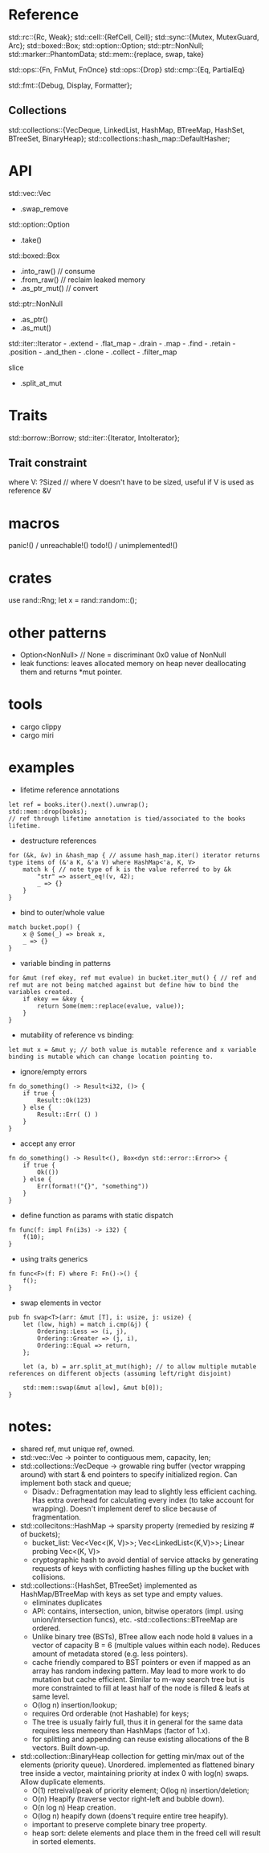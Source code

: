# Reference

std::rc::{Rc, Weak}; 
std::cell::{RefCell, Cell}; 
std::sync::{Mutex, MutexGuard, Arc}; 
std::boxed::Box; 
std::option::Option; 
std::ptr::NonNull; 
std::marker::PhantomData; 
std::mem::{replace, swap, take}

std::ops::{Fn, FnMut, FnOnce}
std::ops::{Drop}
std::cmp::{Eq, PartialEq}

std::fmt::{Debug, Display, Formatter};

## Collections
std::collections::{VecDeque, LinkedList, HashMap, BTreeMap, HashSet, BTreeSet, BinaryHeap};
std::collections::hash_map::DefaultHasher; 


# API

std::vec::Vec
- .swap_remove

std::option::Option
- .take()

std::boxed::Box
- .into_raw() // consume
- .from_raw() // reclaim leaked memory
- .as_ptr_mut() // convert

std::ptr::NonNull
- .as_ptr() 
- .as_mut() 

std::iter::Iterator
    - .extend
    - .flat_map
    - .drain 
    - .map
    - .find
    - .retain 
    - .position
    - .and_then
    - .clone
    - .collect
    - .filter_map

slice
- .split_at_mut

# Traits
std::borrow::Borrow; 
std::iter::{Iterator, IntoIterator};  

## Trait constraint
where V: ?Sized  // where V doesn't have to be sized, useful if V is used as reference &V 

# macros
panic!() / unreachable!()
todo!() / unimplemented!()

# crates
use rand::Rng; let x = rand::random::<usize>(); 

# other patterns
- Option<NonNull<T>> // None = discriminant 0x0 value of NonNull
- leak functions: leaves allocated memory on heap never deallocating them and returns *mut pointer. 

# tools
- cargo clippy
- cargo miri

# examples

- lifetime reference annotations
```
let ref = books.iter().next().unwrap(); 
std::mem::drop(books); 
// ref through lifetime annotation is tied/associated to the books lifetime. 
```

- destructure references
```
for (&k, &v) in &hash_map { // assume hash_map.iter() iterator returns type items of (&'a K, &'a V) where HashMap<'a, K, V> 
    match k { // note type of k is the value referred to by &k
        "str" => assert_eq!(v, 42); 
        _ => {}
    }
}
```

- bind to outer/whole value
```
match bucket.pop() { 
    x @ Some(_) => break x, 
    _ => {}
}
```

- variable binding in patterns
```
for &mut (ref ekey, ref mut evalue) in bucket.iter_mut() { // ref and ref mut are not being matched against but define how to bind the variables created. 
    if ekey == &key {
        return Some(mem::replace(evalue, value));
    }
}
```

- mutability of reference vs binding: 
```
let mut x = &mut y; // both value is mutable reference and x variable binding is mutable which can change location pointing to. 
```

- ignore/empty errors
```
fn do_something() -> Result<i32, ()> {
    if true { 
        Result::Ok(123)
    } else {
        Result::Err( () )
    }
}
```
- accept any error
```
fn do_something() -> Result<(), Box<dyn std::error::Error>> {
    if true { 
        Ok(())
    } else { 
        Err(format!("{}", "something"))
    }
}
```

- define function as params with static dispatch
```
fn func(f: impl Fn(i3s) -> i32) {
    f(10);
}
```
- using traits generics 
```
fn func<F>(f: F) where F: Fn()->() { 
    f();
}
```

- swap elements in vector
```
pub fn swap<T>(arr: &mut [T], i: usize, j: usize) {
    let (low, high) = match i.cmp(&j) {
        Ordering::Less => (i, j),
        Ordering::Greater => (j, i),
        Ordering::Equal => return,
    };
    
    let (a, b) = arr.split_at_mut(high); // to allow multiple mutable references on different objects (assuming left/right disjoint)
    
    std::mem::swap(&mut a[low], &mut b[0]);
}
```

# notes: 
- shared ref, mut unique ref, owned. 
- std::vec::Vec -> pointer to contiguous mem, capacity, len; 
- std::collections::VecDeque -> growable ring buffer (vector wrapping around) with start & end pointers to specify initialized region. Can implement both stack and queue;
    - Disadv.: Defragmentation may lead to slightly less efficient caching. Has extra overhead for calculating every index (to take account for wrapping). Doesn't implement deref to slice because of fragmentation. 
- std::collecitons::HashMap -> sparsity property (remedied by resizing # of buckets); 
    - bucket_list: Vec<Vec<(K, V)>>; Vec<LinkedList<(K,V)>>; Linear probing Vec<(K, V)>
    - cryptographic hash to avoid dential of service attacks by generating requests of keys with conflicting hashes filling up the bucket with collisions. 
- std::collections::{HashSet, BTreeSet} implemented as HashMap/BTreeMap with keys as set type and empty values. 
    - eliminates duplicates
    - API: contains, intersection, union, bitwise operators (impl. using union/intersection funcs), etc.
-std::collections::BTreeMap are ordered.
    - Unlike binary tree (BSTs), BTree allow each node hold `B` values in a vector of capacity B = 6  (multiple values within each node). Reduces amount of metadata stored (e.g. less pointers). 
    - cache friendly compared to BST pointers or even if mapped as an array has random indexing pattern. May lead to more work to do mutation but cache efficient. Similar to m-way search tree but is more constrainted to fill at least half of the node is filled & leafs at same level.
    - O(log n) insertion/lookup; 
    - requires Ord orderable (not Hashable) for keys; 
    - The tree is usually fairly full, thus it in general for the same data requires less memeory than HashMaps (factor of 1.x). 
    - for splitting and appending can reuse existing allocations of the B vectors. Built down-up.
- std::collection::BinaryHeap collection for getting min/max out of the elements (priority queue). Unordered. implemented as flattened binary tree inside a vector, maintaining priority at index 0 with log(n) swaps. Allow duplicate elements.  
    - O(1) retreival/peak of priority element; O(log n) insertion/deletion; 
    - O(n) Heapify (traverse vector right-left and bubble down). 
    - O(n log n) Heap creation. 
    - O(log n) heapify down (doens't require entire tree heapify).
    - important to preserve complete binary tree property. 
    - heap sort: delete elements and place them in the freed cell will result in sorted elements.
